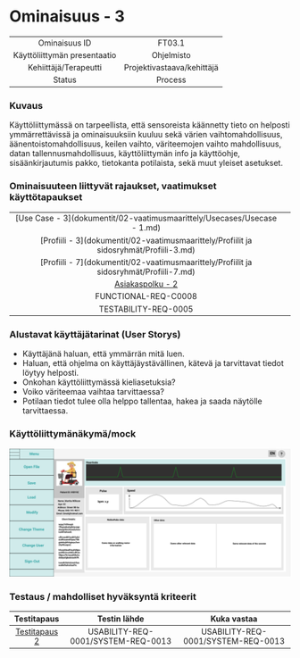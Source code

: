# Ominaisuus - 3

| | |
|:-:|:-:|
| Ominaisuus ID | FT03.1 |
| Käyttöliittymän presentaatio | Ohjelmisto |
| Kehiittäjä/Terapeutti | Projektivastaava/kehittäjä |
| Status | Process |

### Kuvaus

Käyttöliittymässä on tarpeellista, että sensoreista käännetty tieto on helposti ymmärrettävissä ja ominaisuuksiin kuuluu
sekä värien vaihtomahdollisuus, äänentoistomahdollisuus, keilen vaihto, väriteemojen vaihto mahdollisuus, datan tallennusmahdollisuus,
käyttöliittymän info ja käyttöohje, sisäänkirjautumis pakko, tietokanta potilaista, sekä muut yleiset asetukset.


### Ominaisuuteen liittyvät rajaukset, vaatimukset käyttötapaukset

| | |
|:-:|:-:|
| [Use Case - 3](dokumentit/02-vaatimusmaarittely/Usecases/Usecase - 1.md) | |
| [Profiili - 3](dokumentit/02-vaatimusmaarittely/Profiilit ja sidosryhmät/Profiili-3.md) | |
| [Profiili - 7](dokumentit/02-vaatimusmaarittely/Profiilit ja sidosryhmät/Profiili-7.md) | |
| [Asiakaspolku - 2](dokumentit/02-vaatimusmaarittely/kuvat/CustomerPath2.PNG) |  | 
| FUNCTIONAL-REQ-C0008 |  | 
| TESTABILITY-REQ-0005 |  |

### Alustavat käyttäjätarinat (User Storys)

* Käyttäjänä haluan, että ymmärrän mitä luen.
* Haluan, että ohjelma on käyttäjäystävällinen, kätevä ja tarvittavat tiedot löytyy helposti.
* Onkohan käyttöliittymässä kieliasetuksia?
* Voiko väriteemaa vaihtaa tarvittaessa?
* Potilaan tiedot tulee olla helppo tallentaa, hakea ja saada näytölle tarvittaessa.

### Käyttöliittymänäkymä/mock 

![](dokumentit/02-vaatimusmaarittely/kuvat/Sessio.png)


### Testaus / mahdolliset hyväksyntä kriteerit 

| Testitapaus  | Testin lähde  | Kuka vastaa  |
|:-: | :-:|:-:|
| [Testitapaus 2](dokumentit/02-vaatimusmaarittely/Hyväksyntätestit/Hyväksyntätesti-2.md)  | USABILITY-REQ-0001/SYSTEM-REQ-0013 | USABILITY-REQ-0001/SYSTEM-REQ-0013 |





